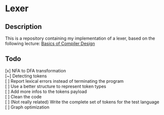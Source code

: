# Lexer

## Description
This is a repository containing my implementation of a lexer, based on the following lecture:
[Basics of Compiler Design](http://hjemmesider.diku.dk/~torbenm/Basics/basics_lulu2.pdf)

## Todo
[x] NFA to DFA transformation  
[~] Detecting tokens  
[ ] Report lexical errors instead of terminating the program  
[ ] Use a better structure to represent token types  
[ ] Add more infos to the tokens payload  
[ ] Clean the code  
[ ] (Not really related) Write the complete set of tokens for the test language  
[ ] Graph optimization  

